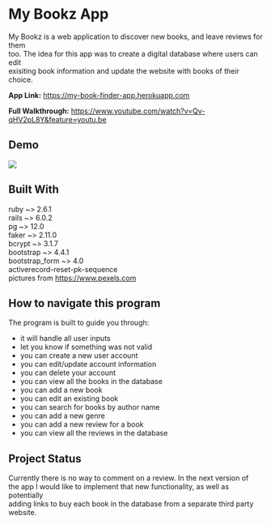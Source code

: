 # My Bookz App

My Bookz is a web application to discover new books, and leave reviews for them<br>
too. The idea for this app was to create a digital database where users can edit<br> 
exisiting book information and update the website with books of their choice. 

**App Link:** https://my-book-finder-app.herokuapp.com

**Full Walkthrough:** https://www.youtube.com/watch?v=Qv-qHV2pL8Y&feature=youtu.be

## Demo

![](BookFinderApp.gif)


## Built With 

ruby ~> 2.6.1<br>
rails ~> 6.0.2<br>
pg ~> 12.0<br>
faker ~> 2.11.0<br>
bcrypt ~> 3.1.7<br>
bootstrap ~> 4.4.1<br>
bootstrap_form ~> 4.0<br>
activerecord-reset-pk-sequence<br>
pictures from https://www.pexels.com<br>

## How to navigate this program

The program is built to guide you through:<br>
- it will handle all user inputs<br>
- let you know if something was not valid<br>
- you can create a new user account<br>
- you can edit/update account information<br>
- you can delete your account<br>
- you can view all the books in the database<br>
- you can add a new book<br>
- you can edit an existing book<br>
- you can search for books by author name<br>
- you can add a new genre<br>
- you can add a new review for a book<br>
- you can view all the reviews in the database<br>

## Project Status

Currently there is no way to comment on a review. In the next version of<br>
the app I would like to implement that new functionality, as well as potentially<br> 
adding links to buy each book in the database from a separate third party website.  